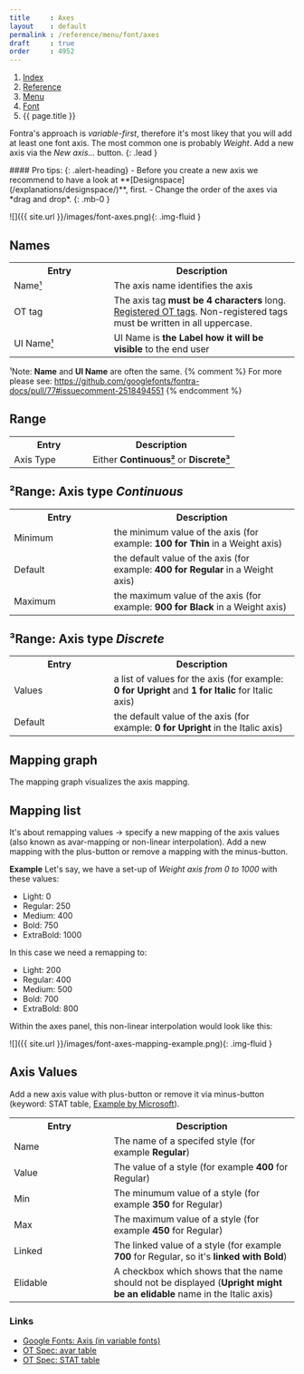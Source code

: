 ```yaml
---
title     : Axes
layout    : default
permalink : /reference/menu/font/axes
draft     : true
order     : 4952
---
```


<nav aria-label="breadcrumb">
  <ol class="breadcrumb small">
    <li class="breadcrumb-item"><a href="{{ site.url }}">Index</a></li>
    <li class="breadcrumb-item"><a href="{{ site.url }}/reference">Reference</a></li>
    <li class="breadcrumb-item"><a href="{{ site.url }}/reference/menu">Menu</a></li>
    <li class="breadcrumb-item"><a href="{{ site.url }}/reference/menu/font">Font</a></li>
    <li class="breadcrumb-item active" aria-current="page">{{ page.title }}</li>
  </ol>
</nav>

Fontra's approach is *variable-first*, therefore it's most likey that you will add at least one font axis. The most common one is probably *Weight*. Add a new axis via the *New axis...* button. 
{: .lead }

<div class="alert alert-primary mt-3" role="alert" markdown='1'>
#### Pro tips: 
{: .alert-heading}
- Before you create a new axis we recommend to have a look at **[Designspace](/explanations/designspace/)**, first.
- Change the order of the axes via *drag and drop*.
{: .mb-0 }
</div>

![]({{ site.url }}/images/font-axes.png){: .img-fluid }

Names
-------

<table class='table table-hover'>
<tr>
<th width='35%'>Entry</th>
<th width='65%'>Description</th>
</tr>
<tr>
<td>Name<a href="#marker_1">¹</a></td>
<td>The axis name identifies the axis</td>
</tr>
<tr>
<td>OT tag</td>
<td>The axis tag <b>must be 4 characters</b> long. <a href='https://learn.microsoft.com/en-us/typography/opentype/spec/dvaraxisreg#registered-axis-tags' target="_blank">Registered OT tags</a>. Non-registered tags must be written in all uppercase.</td>
</tr>
<tr>
<td>UI Name<a href="#marker_1">¹</a></td>
<td>UI Name is <b>the Label how it will be visible</b> to the end user</td>
</tr>
</table>


<span id='marker_1'>¹Note: **Name** and **UI Name** are often the same.</span>
{% comment %}
For more please see: https://github.com/googlefonts/fontra-docs/pull/77#issuecomment-2518494551
{% endcomment %}

Range
-------

<table class='table table-hover'>
<tr>
<th width='35%'>Entry</th>
<th width='65%'>Description</th>
</tr>
<tr>
<td>Axis Type</td>
<td>Either <b>Continuous<a href="#marker_2">²</a></b> or <b>Discrete<a href="#marker_3">³</a></b></td>
</tr>
</table>

<span id='marker_2'>²Range: Axis type *Continuous*</span>
-------

<table class='table table-hover'>
<tr>
<th width='35%'>Entry</th>
<th width='65%'>Description</th>
</tr>
<tr>
<td>Minimum</td>
<td>the minimum value of the axis (for example: <b>100 for Thin</b> in a Weight axis)</td>
</tr>
<tr>
<td>Default</td>
<td>the default value of the axis (for example: <b>400 for Regular</b> in a Weight axis)</td>
</tr>
<tr>
<td>Maximum</td>
<td>the maximum value of the axis (for example: <b>900 for Black</b> in a Weight axis)</td>
</tr>
</table>

<span id='marker_3'>³Range: Axis type *Discrete*</span>
-------

<table class='table table-hover'>
<tr>
<th width='35%'>Entry</th>
<th width='65%'>Description</th>
</tr>
<tr>
<td>Values</td>
<td>a list of values for the axis (for example: <b>0 for Upright</b> and <b>1 for Italic</b> for Italic axis)</td>
</tr>
<tr>
<td>Default</td>
<td>the default value of the axis (for example: <b>0 for Upright</b> in the Italic axis)</td>
</tr>
</table>

Mapping graph
-------

The mapping graph visualizes the axis mapping.

Mapping list
-------

It's about remapping values -> specify a new mapping of the axis values (also known as avar-mapping or non-linear interpolation). Add a new mapping with the plus-button or remove a mapping with the minus-button. 

**Example** Let's say, we have a set-up of *Weight axis from 0 to 1000* with these values:
- Light: 0
- Regular: 250
- Medium: 400
- Bold: 750
- ExtraBold: 1000

In this case we need a remapping to:
- Light: 200
- Regular: 400
- Medium: 500
- Bold: 700
- ExtraBold: 800

Within the axes panel, this non-linear interpolation would look like this:

![]({{ site.url }}/images/font-axes-mapping-example.png){: .img-fluid }

Axis Values
-------

Add a new axis value with plus-button or remove it via minus-button (keyword: STAT table, [Example by Microsoft](https://learn.microsoft.com/en-us/typography/opentype/spec/stat#example-4-a-weightwidth-variable-font)).

<table class='table table-hover'>
<tr>
<th width='35%'>Entry</th>
<th width='65%'>Description</th>
</tr>
<tr>
<td>Name</td>
<td>The name of a specifed style (for example <b>Regular</b>)</td>
</tr>
<tr>
<td>Value</td>
<td>The value of a style (for example <b>400</b> for Regular)</td>
</tr>
<tr>
<td>Min</td>
<td>The minumum value of a style (for example <b>350</b> for Regular)</td>
</tr>
<tr>
<td>Max</td>
<td>The maximum value of a style (for example <b>450</b> for Regular)</td>
</tr>
<tr>
<td>Linked</td>
<td>The linked value of a style (for example <b>700</b> for Regular, so it's <b>linked with Bold</b>)</td>
</tr>
<tr>
<td>Elidable</td>
<td>A checkbox which shows that the name should not be displayed (<b>Upright might be an elidable</b> name in the Italic axis)</td>
</tr>
</table>



### Links

- [Google Fonts: Axis (in variable fonts)](https://fonts.google.com/knowledge/glossary/axis_in_variable_fonts)
- [OT Spec: avar table](https://learn.microsoft.com/en-us/typography/opentype/spec/avar)
- [OT Spec: STAT table](https://learn.microsoft.com/en-us/typography/opentype/spec/stat)

